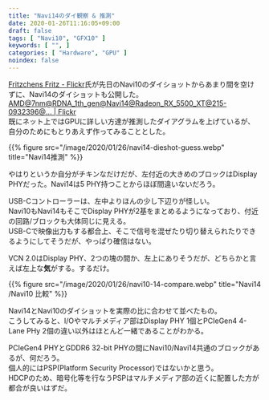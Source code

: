 ```yaml
---
title: "Navi14のダイ観察 & 推測"
date: 2020-01-26T11:16:05+09:00
draft: false
tags: [ "Navi10", "GFX10" ]
keywords: [ "", ]
categories: [ "Hardware", "GPU" ]
noindex: false
---
```


[Fritzchens Fritz - Flickr](https://www.flickr.com/photos/130561288@N04/)氏が先日のNavi10のダイショットからあまり間を空けずに、Navi14のダイショットも公開した。  
[AMD@7nm@RDNA_1th_gen@Navi14@Radeon_RX_5500_XT@215-0932396@… | Flickr](https://www.flickr.com/photos/130561288@N04/49437016132/)  
既にネット上ではGPUに詳しい方達が推測したダイアグラムを上げているが、自分のためにもとりあえず作ってみることとした。  

{{% figure src="/image/2020/01/26/navi14-dieshot-guess.webp" title="Navi14推測" %}}

やはりというか自分がチキンなだけだが、左付近の大きめのブロックはDisplay PHYだった。Navi14は5 PHY持つことからほぼ間違いないだろう。  

USB-Cコントローラーは、左中よりほんの少し下辺りが怪しい。  
Navi10もNavi14もそこでDisplay PHYが2基をまとめるようになっており、付近の回路/ブロックも大体同じに見える。  
USB-Cで映像出力もする都合上、そこで信号を混ぜたり切り替えられたりできるようにしてそうだが、やっぱり確信はない。  

VCN 2.0はDisplay PHY、2つの塊の間か、左上にありそうだが、どちらかと言えば左上な**気**がする。するだけ。  

{{% figure src="/image/2020/01/26/navi10-14-compare.webp" title="Navi14 /Navi10 比較" %}}

Navi14とNavi10のダイショットを実際の比に合わせて並べたもの。  
こうしてみると、I/Oやマルチメディア部はDisplay PHY 1個とPCIeGen4 4-Lane PHy 2個の違い以外はほとんど一緒であることがわかる。  

PCIeGen4 PHYとGDDR6 32-bit PHYの間にNavi10/Navi14共通のブロックがあるが、何だろう。  
個人的にはPSP(Platform Security Processor)ではないかと思う。  
HDCPのため、暗号化等を行なうPSPはマルチメディア部の近くに配置した方が都合が良いはずだ。  

